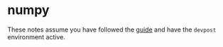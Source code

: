 # numpy

These notes assume you have followed the [guide](pyenv.md)
and have the `devpost` environment active.